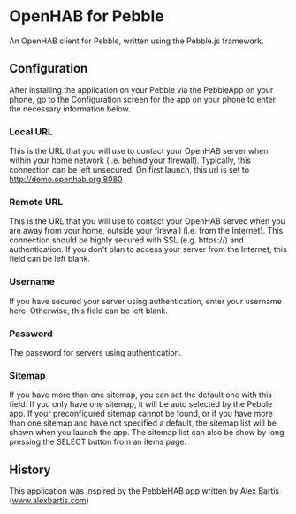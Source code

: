 # OpenHAB for Pebble
An OpenHAB client for Pebble, written using the Pebble.js framework.

## Configuration
After installing the application on your Pebble via the PebbleApp on your phone,
go to the Configuration screen for the app on your phone to enter the necessary
information below.

### Local URL
This is the URL that you will use to contact your OpenHAB server when within your home network (i.e. behind your firewall).  Typically, this connection can be left unsecured.  On first launch, this url is set to http://demo.openhab.org:8080

### Remote URL
This is the URL that you will use to contact your OpenHAB servec when you are away from your home, outside your firewall (i.e. from the Internet).  This connection should be highly secured with SSL (e.g. https://)  and authentication.  If you don't plan to access your server from the Internet, this field can be left blank.

### Username
If you have secured your server using authentication, enter your username here.  Otherwise, this field can be left blank.

### Password
The password for servers using authentication.

### Sitemap
If you have more than one sitemap, you can set the default one with this field.  If you only have one sitemap, it will be auto selected by the Pebble app.  If your preconfigured sitemap cannot be found, or if you have more than one sitemap and have not specified a default, the sitemap list will be shown when you launch the app.  The sitemap list can also be show by long pressing the SELECT button from an items page.

## History
This application was inspired by the PebbleHAB app written by Alex Bartis (www.alexbartis.com)
